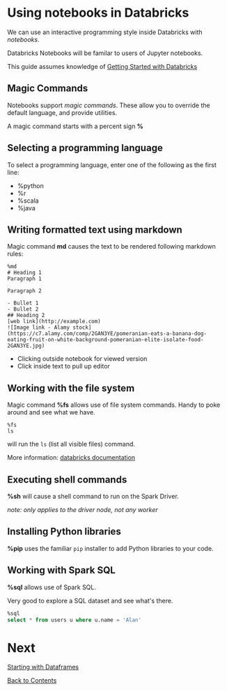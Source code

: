 # Using notebooks in Databricks
We can use an interactive programming style inside Databricks with _notebooks_.

Databricks Notebooks will be familar to users of Jupyter notebooks.

This guide assumes knowledge of [Getting Started with Databricks](https://github.com/bjss-data-academy/getting-started-databricks/blob/main/README.md)

## Magic Commands
Notebooks support _magic commands_.  These allow you to override the default language, and provide utilities.

A magic command starts with a percent sign __%__

## Selecting a programming language
To select a programming language, enter one of the following as the first line:

- %python
- %r
- %scala
- %java

## Writing formatted text using markdown
Magic command __md__ causes the text to be rendered following markdown rules:

```text
%md
# Heading 1
Paragraph 1

Paragraph 2

- Bullet 1
- Bullet 2
## Heading 2
[web link](http://example.com)
![Image link - Alamy stock](https://c7.alamy.com/comp/2GAN3YE/pomeranian-eats-a-banana-dog-eating-fruit-on-white-background-pomeranian-elite-isolate-food-2GAN3YE.jpg)
```

- Clicking outside notebook for viewed version
- Click inside text to pull up editor

## Working with the file system
Magic command __%fs__ allows use of file system commands. Handy to poke around and see what we have.

```text
%fs
ls
```
will run the `ls` (list all visible files) command.

More information: [databricks documentation](https://docs.databricks.com/en/dev-tools/databricks-utils.html#dbutils-fs)

## Executing shell commands
__%sh__ will cause a shell command to run on the Spark Driver.

_note: only applies to the driver node, not any worker_

## Installing Python libraries
__%pip__ uses the familiar `pip` installer to add Python libraries to your code.

## Working with Spark SQL
__%sql__ allows use of Spark SQL. 

Very good to explore a SQL dataset and see what's there.

```sql
%sql
select * from users u where u.name = 'Alan' 
```

# Next
[Starting with Dataframes](/spark-dataframe.md)

[Back to Contents](/contents.md)
